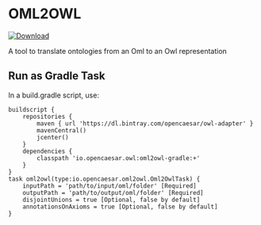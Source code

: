 # OML2OWL

[ ![Download](https://api.bintray.com/packages/opencaesar/owl-adapter/oml2owl-gradle/images/download.svg) ](https://bintray.com/opencaesar/owl-adapter/oml2owl-gradle/_latestVersion)

A tool to translate ontologies from an Oml to an Owl representation

## Run as Gradle Task
In a build.gradle script, use:
```
buildscript {
	repositories {
		maven { url 'https://dl.bintray.com/opencaesar/owl-adapter' }
  		mavenCentral()
		jcenter()
	}
	dependencies {
		classpath 'io.opencaesar.owl:oml2owl-gradle:+'
	}
}
task oml2owl(type:io.opencaesar.oml2owl.Oml2OwlTask) {
	inputPath = 'path/to/input/oml/folder' [Required]
	outputPath = 'path/to/output/oml/folder' [Required]
    disjointUnions = true [Optional, false by default]
    annotationsOnAxioms = true [Optional, false by default]
}               
```